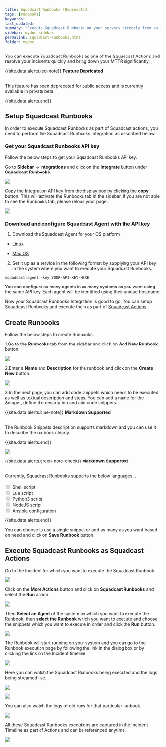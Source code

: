 ```yaml
---
title: Squadcast Runbooks (Deprecated)
tags: [runbooks]
keywords: 
last_updated: 
summary: "Execute Squadcast Runbooks on your servers directly from an incident"
sidebar: mydoc_sidebar
permalink: squadcast-runbooks.html
folder: mydoc
---
```


You can execute Squadcast Runbooks as one of the Squadcast Actions and resolve your incidents quickly and bring down your MTTR significantly.

{{site.data.alerts.red-note}}
<b>Feature Depricated</b>
<br/><br/><p>This feature has been deprecated for public access and is currently available in private beta</p>
{{site.data.alerts.end}}

## Setup Squadcast Runbooks

In order to execute Squadcast Runbooks as part of Squadcast actions, you need to perform the Squadcast Runbooks integration as described below.

### Get your Squadcast Runbooks API key

Follow the below steps to get your Squadcast Runbooks API key.

Go to **Sidebar** → **Integrations** and click on the **Integrate** button under **Squadcast Runbooks**.

![](images/squadcast_runbooks_1.png)

Copy the Integration API key from the display box by clicking the **copy** button. This will activate the Runbooks tab in the sidebar, if you are not able to see the Runbooks tab, please reload your page.

![](images/squadcast_runbooks_2.png)

### Download and configure Squadcast Agent with the API key

1. Download the Squadcast Agent for your OS platform

 -  [Linux](https://squadcast-agent.s3.amazonaws.com/squadcast-agent-linux-amd64.tar.gz)

 -  [Mac OS](https://squadcast-agent.s3.amazonaws.com/squadcast-agent-macOS-amd64.tar.gz)

2. Set it up as a service in the following format by supplying your API key in the system where you want to execute your Squadcast Runbooks.

```
squadcast-agent -key YOUR-API-KEY-HERE
```

You can configure as many agents in as many systems as you want using the same API key. Each agent will be identified using their unique hostname.

Now your Squadcast Runbooks Integration is good to go. You can setup Squadcast Runbooks and execute them as part of [Squadcast Actions](squadcast-actions.html).

## Create Runbooks

Follow the below steps to create Runbooks.

1.Go to the **Runbooks** tab from the sidebar and click on **Add New Runbook** button.

![](images/squadcast_runbooks_3.png)

2.Enter a **Name** and **Description** for the runbook and click on the **Create New** button.

![](images/squadcast_runbooks_4.png)

3.In the next page, you can add code snippets which needs to be executed as well as textual description and steps. You can add a name for the Snippet, define the description and add code snippets.

{{site.data.alerts.blue-note}}
<b>Markdown Supported</b>
<br/><br/><p>The Runbook Snippets description supports markdown and you can use it to describe the runbook clearly.</p>
{{site.data.alerts.end}}

![](images/squadcast_runbooks_5.png)

{{site.data.alerts.green-note-check}}
<b>Markdown Supported</b>
<br/><br/><p>Currently, Squadcast Runbooks supports the below languages...<br/><br/>
 <input type="checkbox" disabled checked> Shell script <br/>
 <input type="checkbox" disabled checked> Lua script <br/>
 <input type="checkbox" disabled checked> Python3 script <br/>
 <input type="checkbox" disabled checked> NodeJS script <br/>
 <input type="checkbox" disabled checked> Ansible configuration</p>
{{site.data.alerts.end}}

You can choose to use a single snippet or add as many as you want based on need and click on **Save Runbook** button.

## Execute Squadcast Runbooks as Squadcast Actions

Go to the Incident for which you want to execute the Squadcast Runbook.

![](images/squadcast_runbooks_6.png)

Click on the **More Actions** button and click on **Squadcast Runbooks** and select the **Run** action.

![](images/squadcast_runbooks_7.png)

Then **Select an Agent** of the system on which you want to execute the Runbook, then **select the Runbook** which you want to execute and choose the snippets which you want to execute in order and click the **Run** button.

![](images/squadcast_runbooks_8.png)

The Runbook will start running on your system and you can go to the Runbook execution page by following the link in the dialog box or by clicking the link on the Incident timeline.

![](images/squadcast_runbooks_9.png)

Here you can watch the Squadcast Runbooks being executed and the logs being streamed live.

![](images/squadcast_runbooks_10.png)

![](images/squadcast_runbooks_11.png)

You can also watch the logs of old runs for that particular runbook.

![](images/squadcast_runbooks_12.png)

All these Squadcast Runbooks executions are captured in the Incident Timeline as part of Actions and can be referenced anytime.

![](images/squadcast_runbooks_13.png)